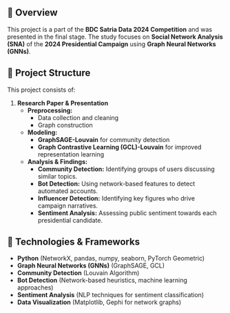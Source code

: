 ## 📌 Overview
This project is a part of the **BDC Satria Data 2024 Competition** and was presented in the final stage. The study focuses on **Social Network Analysis (SNA)** of the **2024 Presidential Campaign** using **Graph Neural Networks (GNNs)**.

## 📂 Project Structure
This project consists of:

1. **Research Paper & Presentation**
   - **Preprocessing:**
     - Data collection and cleaning
     - Graph construction
   - **Modeling:**
     - **GraphSAGE-Louvain** for community detection
     - **Graph Contrastive Learning (GCL)-Louvain** for improved representation learning
   - **Analysis & Findings:**
     - **Community Detection:** Identifying groups of users discussing similar topics.
     - **Bot Detection:** Using network-based features to detect automated accounts.
     - **Influencer Detection:** Identifying key figures who drive campaign narratives.
     - **Sentiment Analysis:** Assessing public sentiment towards each presidential candidate.

## 🚀 Technologies & Frameworks
- **Python** (NetworkX, pandas, numpy, seaborn, PyTorch Geometric)
- **Graph Neural Networks (GNNs)** (GraphSAGE, GCL)
- **Community Detection** (Louvain Algorithm)
- **Bot Detection** (Network-based heuristics, machine learning approaches)
- **Sentiment Analysis** (NLP techniques for sentiment classification)
- **Data Visualization** (Matplotlib, Gephi for network graphs)
